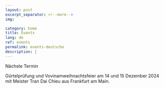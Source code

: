 ```yaml
---
layout: post
excerpt_separator: <!--more-->
img:

category: home
title: Events
lang: de
ref: events
permalink: events-deutsche
description: |
---
```


Nächste Termin

Gürtelprüfung und Vovinamweihnachtsfeier am 14 und 15 Dezember 2024 mit Meister Tran Dai Chieu aus Frankfurt am Main.